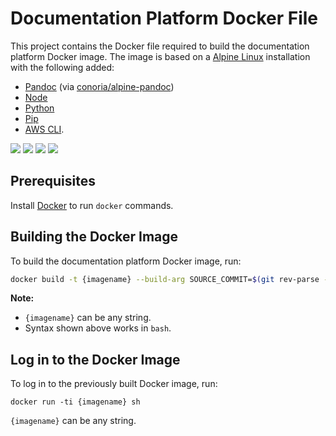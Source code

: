# Documentation Platform Docker File

This project contains the Docker file required to build the documentation platform Docker image. The image is based on a [Alpine Linux](https://alpinelinux.org) installation with the following added:

- [Pandoc](http://pandoc.org) (via [conoria/alpine-pandoc](https://hub.docker.com/r/conoria/alpine-pandoc))
- [Node](https://nodejs.org/en/)
- [Python](https://www.python.org)
- [Pip](https://pypi.python.org/pypi)
- [AWS CLI](https://aws.amazon.com/cli/).

[![](https://images.microbadger.com/badges/image/temandodx/doc-platform.svg)](https://microbadger.com/images/temandodx/doc-platform "Click for more information.")
[![](https://images.microbadger.com/badges/version/temandodx/doc-platform.svg)](https://microbadger.com/images/temandodx/doc-platform "Click for more information.")
[![](https://images.microbadger.com/badges/commit/temandodx/doc-platform.svg)](http://microbadger.com/images/temandodx/doc-platform "Click for more information.")
[![](https://img.shields.io/docker/pulls/temandodx/doc-platform.svg)](https://hub.docker.com/r/temandodx/doc-platform/ "Click for more information.")

## Prerequisites

Install [Docker](https://www.docker.com) to run `docker` commands.

## Building the Docker Image

To build the documentation platform Docker image, run:

```sh
docker build -t {imagename} --build-arg SOURCE_COMMIT=$(git rev-parse --short HEAD) .
```

**Note:**

- `{imagename}` can be any string.
- Syntax shown above works in `bash`.

## Log in to the Docker Image

To log in to the previously built Docker image, run:

```
docker run -ti {imagename} sh
```

`{imagename}` can be any string.
